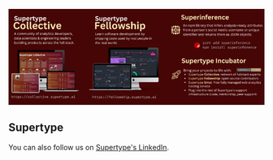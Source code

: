 <p align="center">
  <a href="https://supertype.ai">
  <img width="900" src="https://raw.githubusercontent.com/supertypeai/.github/main/profile/supertype_wide.png">
  </a>
</p>

## Supertype
You can also follow us on [Supertype's LinkedIn](https://www.linkedin.com/company/supertype-ai/).